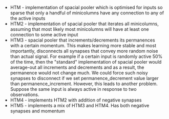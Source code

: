 - HTM - implementation of spacial 
pooler which is optimised for inputs so sparse that only a handful of minicolumns have 
any connection to any of the active inputs
- HTM2 - implementation of spacial pooler that iterates all minicolumns, assuming that
most likely most minicolumns will have at least one connection to some active input
- HTM3 - spacial pooler that increments/decrements its permanences with
a certain momentum. This makes learning more stable and most importantly, disconnects
  all synapses that convey more random noise than actual signal.
  For example if a certain input is randomly active 50% of the time,
  then the "standard" implementation of spacial pooler would average-out
  all increments and decrements and as a result, the permanence would not 
  change much. We could force such noisy synapses to disconnect if we set 
  permanence_decrement value larger than permanence_increment. However,
  this leads to another problem. Suppose the same input is always active
  in response to two observations.
- HTM4 - implements HTM2 with addition of negative synapses
- HTM5 - implements a mix of HTM3 and HTM4. Has both negative synapses and momentum

